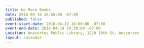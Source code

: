 ```yaml
---
title: No More Bombs
date: 2018-04-16 18:55:00 -07:00
published: false
event-start-date: 2018-04-19 18:00:00 -07:00
event-end-date: 2018-04-19 19:30:00 -07:00
Location: Anacortes Public Library, 1220 10th St, Anacortes
layout: calendar
---
```


